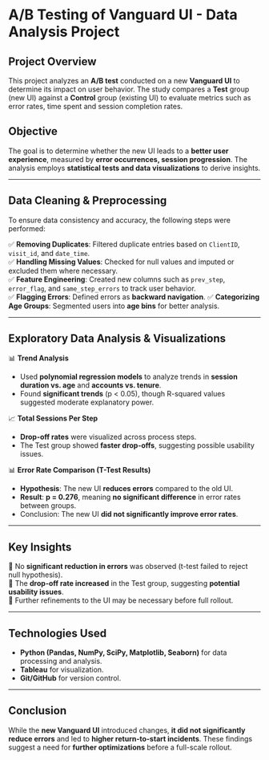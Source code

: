 # **A/B Testing of Vanguard UI - Data Analysis Project**

## **Project Overview**
This project analyzes an **A/B test** conducted on a new **Vanguard UI** to determine its impact on user behavior. The study compares a **Test** group (new UI) against a **Control** group (existing UI) to evaluate metrics such as error rates, time spent and session completion rates.

## **Objective**
The goal is to determine whether the new UI leads to a **better user experience**, measured by **error occurrences, session progression**. The analysis employs **statistical tests and data visualizations** to derive insights.

---

## **Data Cleaning & Preprocessing**
To ensure data consistency and accuracy, the following steps were performed:  

✅ **Removing Duplicates**: Filtered duplicate entries based on `ClientID`, `visit_id`, and `date_time`.  
✅ **Handling Missing Values**: Checked for null values and imputed or excluded them where necessary.  
✅ **Feature Engineering**: Created new columns such as `prev_step`, `error_flag`, and `same_step_errors` to track user behavior.  
✅ **Flagging Errors**: Defined errors as **backward navigation**.
✅ **Categorizing Age Groups**: Segmented users into **age bins** for better analysis.  

---

## **Exploratory Data Analysis & Visualizations**  

📊 **Trend Analysis**  
- Used **polynomial regression models** to analyze trends in **session duration vs. age** and **accounts vs. tenure**.  
- Found **significant trends** (p < 0.05), though R-squared values suggested moderate explanatory power.  

📈 **Total Sessions Per Step**  
- **Drop-off rates** were visualized across process steps.  
- The Test group showed **faster drop-offs**, suggesting possible usability issues.  

📊 **Error Rate Comparison (T-Test Results)**  
- **Hypothesis**: The new UI **reduces errors** compared to the old UI.  
- **Result**: **p = 0.276**, meaning **no significant difference** in error rates between groups.  
- Conclusion: The new UI **did not significantly improve error rates**.  

---

## **Key Insights**  
📌 No **significant reduction in errors** was observed (t-test failed to reject null hypothesis).  
📌 The **drop-off rate increased** in the Test group, suggesting **potential usability issues**.  
📌 Further refinements to the UI may be necessary before full rollout.  

---

## **Technologies Used**  
- **Python (Pandas, NumPy, SciPy, Matplotlib, Seaborn)** for data processing and analysis.  
- **Tableau** for visualization.  
- **Git/GitHub** for version control.  

---

## **Conclusion**  
While the **new Vanguard UI** introduced changes, **it did not significantly reduce errors** and led to **higher return-to-start incidents**. These findings suggest a need for **further optimizations** before a full-scale rollout.

